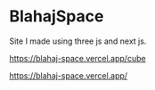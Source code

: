 # BlahajSpace
Site I made using three js and next js.

https://blahaj-space.vercel.app/cube

https://blahaj-space.vercel.app/
